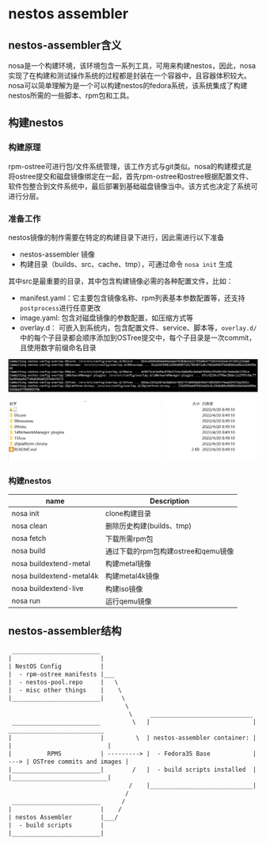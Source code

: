 # nestos assembler

## nestos-assembler含义

nosa是一个构建环境，该环境包含一系列工具，可用来构建nestos，因此，nosa实现了在构建和测试操作系统的过程都是封装在一个容器中，且容器体积较大。nosa可以简单理解为是一个可以构建nestos的fedora系统，该系统集成了构建nestos所需的一些脚本、rpm包和工具。

## 构建nestos

### 构建原理

rpm-ostree可进行包/文件系统管理，该工作方式与git类似。nosa的构建模式是将ostree提交和磁盘镜像绑定在一起，首先rpm-ostree和ostree根据配置文件、软件包整合到文件系统中，最后部署到基础磁盘镜像当中。该方式也决定了系统可进行分层。

### 准备工作

nestos镜像的制作需要在特定的构建目录下进行，因此需进行以下准备

 - nestos-assembler 镜像
 - 构建目录（builds、src、cache、tmp），可通过命令 `nosa init` 生成

其中src是最重要的目录，其中包含构建镜像必需的各种配置文件，比如：

 - manifest.yaml：它主要包含镜像名称、rpm列表基本参数配置等，还支持`postprocess`进行任意更改
 - image.yaml: 包含对磁盘镜像的参数配置，如压缩方式等
 - overlay.d： 可嵌入到系统内，包含配置文件、service、脚本等，`overlay.d/`中的每个子目录都会顺序添加到OSTree提交中，每个子目录是一次commit，且使用数字前缀命名目录

![enter description here](/docs/graph/nestos-assembler/fetch1.png)

![enter description here](/docs/graph/nestos-assembler/fetch2.png)

### 构建nestos

|  name   |   Description  |
| --- | --- |
| nosa init | clone构建目录 |
|   nosa clean  |  删除历史构建(builds、tmp)   |
|   nosa fetch  |  下载所需rpm包   |
|   nosa build  |   通过下载的rpm包构建ostree和qemu镜像  |
| nosa buildextend-metal | 构建metal镜像 |
| nosa buildextend-metal4k | 构建metal4k镜像 |
| nosa buildextend-live | 构建iso镜像 |
| nosa run | 运行qemu镜像 |
## nestos-assembler结构
```
 _________________________
|                         |
| NestOS Config           |
|  - rpm-ostree manifests |___
|  - nestos-pool.repo     |   \
|  - misc other things    |    \
|_________________________|     \
                                 \
                                  \     _____________________________
 _________________________         \   |                             |       ___________________________
|                         |         \  | nestos-assembler container: |      |                           |
|          RPMS           | ---------> |  - Fedora35 Base            | ---> | OSTree commits and images |
|_________________________|        /   |  - build scripts installed  |      |___________________________|
                                  /    |_____________________________|
                                 /
 _________________________      /
|                         |    /
| nestos Assembler        |___/
|  - build scripts        |
|_________________________|

```